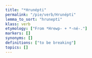 ```yaml
---
title: "*Hrunépti"
permalink: "/pie/verb/Hrunépti"
lemma_to_sort: "hrunepti"
klass: verb
etymology: ["From *Hrewp- +‎ *-né-."]
markers: []
synonyms: []
definitions: ["to be breaking"]
topics: []
---
```

